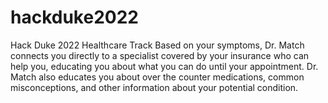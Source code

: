 # hackduke2022
Hack Duke 2022 Healthcare Track
Based on your symptoms, Dr. Match connects you directly to a specialist covered by your insurance who can help you, educating you about what you can do until your appointment. Dr. Match also educates you about over the counter medications, common misconceptions, and other information about your potential condition.
